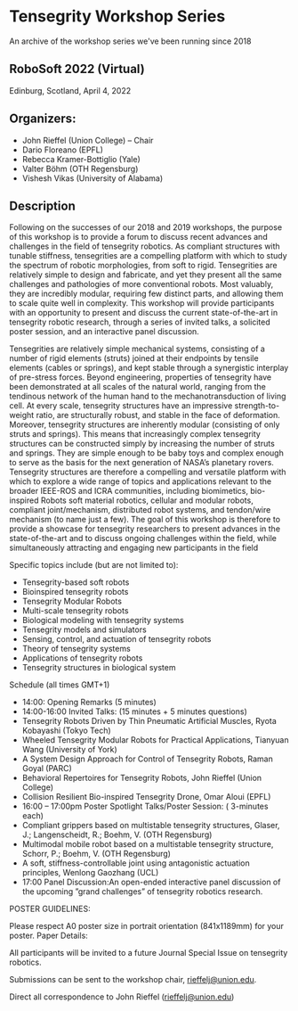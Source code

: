 #  Tensegrity Workshop Series 

An archive of the workshop series we've been running since 2018

## RoboSoft 2022 (Virtual)

Edinburg, Scotland, April 4, 2022

 

## Organizers:

* John Rieffel (Union College) – Chair
* Dario Floreano (EPFL)
* Rebecca Kramer-Bottiglio (Yale)
* Valter Böhm (OTH Regensburg)
* Vishesh Vikas (University of Alabama)


## Description 
Following on the successes of our 2018 and 2019 workshops, the purpose of this workshop is to provide a forum to discuss recent advances and challenges in the field of tensegrity robotics. As compliant structures with tunable stiffness, tensegrities are a compelling platform with which to study the spectrum of robotic morphologies, from soft to rigid. Tensegrities are relatively simple to design and fabricate, and yet they present all the same challenges and pathologies of more conventional robots. Most valuably, they are incredibly modular, requiring few distinct parts, and allowing them to scale quite well in complexity. This workshop will provide participants with an opportunity to present and discuss the current state-of-the-art in tensegrity robotic research, through a series of invited talks, a solicited poster session, and an interactive panel discussion.

Tensegrities are relatively simple mechanical systems, consisting of a number of rigid elements (struts) joined at their endpoints by tensile elements (cables or springs), and kept stable through a synergistic interplay of pre-stress forces. Beyond engineering, properties of tensegrity have been demonstrated at all scales of the natural world, ranging from the tendinous network of the human hand to the mechanotransduction of living cell. At every scale, tensegrity structures have an impressive strength-to-weight ratio, are structurally robust, and stable in the face of deformation. Moreover, tensegrity structures are inherently modular (consisting of only struts and springs). This means that increasingly complex tensegrity structures can be constructed simply by increasing the number of struts and springs. They are simple enough to be baby toys and complex enough to serve as the basis for the next generation of NASA’s planetary rovers. Tensegrity structures are therefore a compelling and versatile platform with which to explore a wide range of topics and applications relevant to the broader IEEE-ROS and ICRA communities, including biomimetics, bio-inspired Robots soft material robotics, cellular and modular robots, compliant joint/mechanism, distributed robot systems, and tendon/wire mechanism (to name just a few). The goal of this workshop is therefore to provide a showcase for tensegrity researchers to present advances in the state-of-the-art and to discuss ongoing challenges within the field, while simultaneously attracting and engaging new participants in the field

Specific topics include (but are not limited to):

* Tensegrity-based soft robots
* Bioinspired tensegrity robots
* Tensegrity Modular Robots
* Multi-scale tensegrity robots
* Biological modeling with tensegrity systems
* Tensegrity models and simulators
* Sensing, control, and actuation of tensegrity robots
* Theory of tensegrity systems
* Applications of tensegrity robots
* Tensegrity structures in biological system

Schedule (all times GMT+1)

* 14:00: Opening Remarks (5 minutes)
* 14:00-16:00 Invited Talks: (15 minutes + 5 minutes questions)
* Tensegrity Robots Driven by Thin Pneumatic Artificial Muscles, Ryota Kobayashi (Tokyo Tech)
* Wheeled Tensegrity Modular Robots for Practical Applications, Tianyuan Wang (University of York)
* A System Design Approach for Control of Tensegrity Robots, Raman Goyal (PARC)
* Behavioral Repertoires for Tensegrity Robots, John Rieffel (Union College)
* Collision Resilient Bio-inspired Tensegrity Drone, Omar Aloui (EPFL)
* 16:00 – 17:00pm Poster Spotlight Talks/Poster Session: ( 3-minutes each)
* Compliant grippers based on multistable tensegrity structures, Glaser, J.; Langenscheidt, R.; Boehm, V. (OTH Regensburg)
* Multimodal mobile robot based on a multistable tensegrity structure, Schorr, P.; Boehm, V. (OTH Regensburg)
* A soft, stiffness-controllable joint using antagonistic actuation principles, Wenlong Gaozhang (UCL)
* 17:00 Panel Discussion:An open-ended interactive panel discussion of the upcoming ”grand challenges” of tensegrity robotics research.


POSTER GUIDELINES:

Please respect A0 poster size in portrait orientation (841x1189mm) for your poster.
Paper Details:

All participants will be invited to a future Journal Special Issue on tensegrity robotics.

Submissions can be sent to the workshop chair,  rieffelj@union.edu.

Direct all correspondence to John Rieffel (rieffelj@union.edu)
